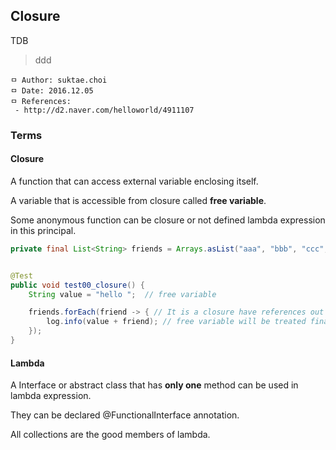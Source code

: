 ## Closure
TDB

> ddd

```
ㅁ Author: suktae.choi
ㅁ Date: 2016.12.05
ㅁ References:
 - http://d2.naver.com/helloworld/4911107
```

### Terms
#### Closure
A function that can access external variable enclosing itself.

A variable that is accessible from closure called **free variable**.

Some anonymous function can be closure or not defined lambda expression in this principal.

```java
private final List<String> friends = Arrays.asList("aaa", "bbb", "ccc", "ddd");


@Test
public void test00_closure() {
    String value = "hello ";  // free variable

    friends.forEach(friend -> { // It is a closure have references out of lambda scope
        log.info(value + friend); // free variable will be treated final implicitly or should be declared final explicitly in definition
    });
}
```

#### Lambda
A Interface or abstract class that has **only one** method can be used in lambda expression.

They can be declared @FunctionalInterface annotation.

All collections are the good members of lambda.
